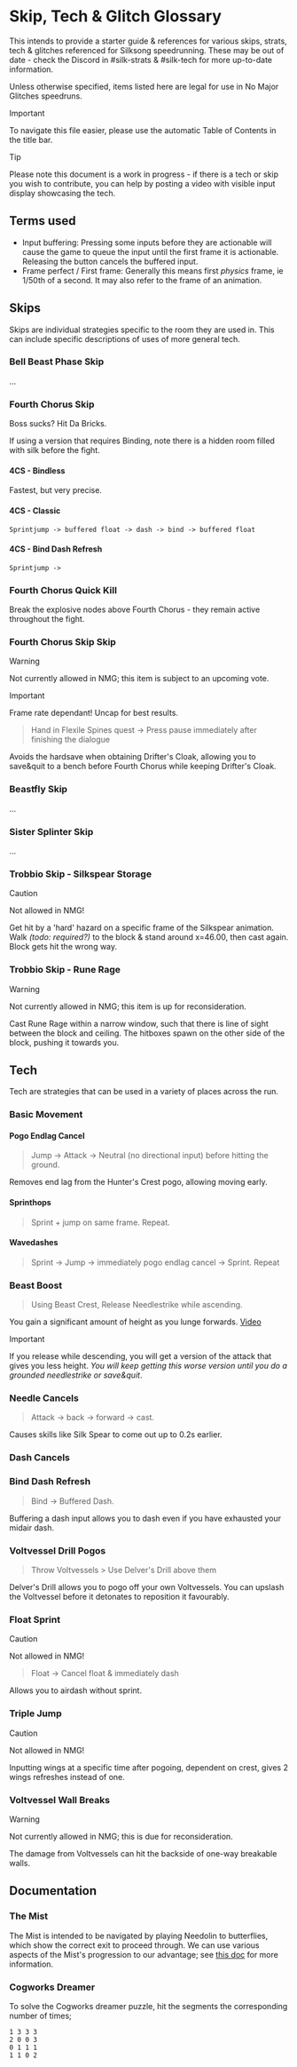 # Skip, Tech & Glitch Glossary

This intends to provide a starter guide & references for various skips, strats, tech & glitches referenced for Silksong speedrunning. These may be out of date - check the Discord in #silk-strats & #silk-tech for more up-to-date information.

Unless otherwise specified, items listed here are legal for use in No Major Glitches speedruns.

> [!IMPORTANT]
> To navigate this file easier, please use the automatic Table of Contents in the title bar.

> [!TIP]
> Please note this document is a work in progress - if there is a tech or skip you wish to contribute, you can help by posting a video with visible input display showcasing the tech.

## Terms used

- Input buffering: Pressing some inputs before they are actionable will cause the game to queue the input until the first frame it is actionable. Releasing the button cancels the buffered input.
- Frame perfect / First frame: Generally this means first _physics_ frame, ie 1/50th of a second. It may also refer to the frame of an animation.

## Skips

Skips are individual strategies specific to the room they are used in. This can include specific descriptions of uses of more general tech.

### Bell Beast Phase Skip

...

### Fourth Chorus Skip

Boss sucks? Hit Da Bricks.

If using a version that requires Binding, note there is a hidden room filled with silk before the fight.

#### 4CS - Bindless

Fastest, but very precise.

<!-- TODO: insert video -->

#### 4CS - Classic

`Sprintjump -> buffered float -> dash -> bind -> buffered float`

#### 4CS - Bind Dash Refresh

`Sprintjump -> `

### Fourth Chorus Quick Kill

Break the explosive nodes above Fourth Chorus - they remain active throughout the fight.

### Fourth Chorus Skip Skip

> [!WARNING]
> Not currently allowed in NMG; this item is subject to an upcoming vote.

> [!IMPORTANT]
> Frame rate dependant! Uncap for best results.

> Hand in Flexile Spines quest -> Press pause immediately after finishing the dialogue

Avoids the hardsave when obtaining Drifter's Cloak, allowing you to save&quit to a bench before Fourth Chorus while keeping Drifter's Cloak.

### Beastfly Skip

...

### Sister Splinter Skip

...

### Trobbio Skip - Silkspear Storage

> [!CAUTION]
> Not allowed in NMG!

Get hit by a 'hard' hazard on a specific frame of the Silkspear animation. Walk _(todo: required?)_ to the block & stand around x=46.00, then cast again. Block gets hit the wrong way.

### Trobbio Skip - Rune Rage

> [!WARNING]
> Not currently allowed in NMG; this item is up for reconsideration.

Cast Rune Rage within a narrow window, such that there is line of sight between the block and ceiling. The hitboxes spawn on the other side of the block, pushing it towards you.

## Tech

Tech are strategies that can be used in a variety of places across the run.

### Basic Movement

#### Pogo Endlag Cancel

> Jump -> Attack -> Neutral (no directional input) before hitting the ground.

Removes end lag from the Hunter's Crest pogo, allowing moving early.

#### Sprinthops

> Sprint + jump on same frame. Repeat.

#### Wavedashes

> Sprint -> Jump -> immediately pogo endlag cancel -> Sprint. Repeat

### Beast Boost

> Using Beast Crest, Release Needlestrike while ascending.

You gain a significant amount of height as you lunge forwards. [Video](/media/videos/Beast_Boost.mp4)  <!-- TODO: change to github embed -->

> [!IMPORTANT]
> If you release while descending, you will get a version of the attack that gives you less height. _You will keep getting this worse version until you do a grounded needlestrike or save&quit_.

### Needle Cancels

> Attack -> back -> forward -> cast.

Causes skills like Silk Spear to come out up to 0.2s earlier.

### Dash Cancels

### Bind Dash Refresh

> Bind -> Buffered Dash.

Buffering a dash input allows you to dash even if you have exhausted your midair dash.

### Voltvessel Drill Pogos

> Throw Voltvessels > Use Delver's Drill above them

Delver's Drill allows you to pogo off your own Voltvessels. You can upslash the Voltvessel before it detonates to reposition it favourably.

### Float Sprint

> [!CAUTION]
> Not allowed in NMG!

> Float -> Cancel float & immediately dash

Allows you to airdash without sprint.

### Triple Jump

> [!CAUTION]
> Not allowed in NMG!

Inputting wings at a specific time after pogoing, dependent on crest, gives 2 wings refreshes instead of one.

### Voltvessel Wall Breaks

> [!WARNING]
> Not currently allowed in NMG; this is due for reconsideration.

The damage from Voltvessels can hit the backside of one-way breakable walls.

<!-- TODO: example + extract silkspear storage to tech -->

## Documentation

### The Mist

The Mist is intended to be navigated by playing Needolin to butterflies, which show the correct exit to proceed through. We can use various aspects of the Mist's progression to our advantage; see [this doc](https://docs.google.com/document/d/1wGYxE_mDfZ_Qtbs6cvcTZggTFPYTBJ9Rijno0VZkNdA/view) for more information.

### Cogworks Dreamer

To solve the Cogworks dreamer puzzle, hit the segments the corresponding number of times;

```
1 3 3 3
2 0 0 3
0 1 1 1
1 1 0 2
```
